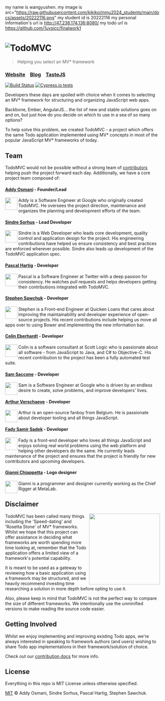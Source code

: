 my name is wangyushen.
my image is src="https://raw.githubusercontent.com/kikikoi/nmu2024_students/main/docs/assets/20222116.png"
my student id is 20222116
my personal information's url is http://47.236.174.136:8080/
my todo url is https://github.com/1uvsicc/finalwork1
# ![TodoMVC](media/logo.png)

> Helping you select an MV\* framework

### [Website](http://todomvc.com)&nbsp;&nbsp;&nbsp;&nbsp;[Blog](http://blog.tastejs.com)&nbsp;&nbsp;&nbsp;&nbsp;[TasteJS](http://tastejs.com)

[![Build Status](https://travis-ci.org/tastejs/todomvc.svg)](https://travis-ci.org/tastejs/todomvc)
[![Cypress.io tests](https://img.shields.io/badge/cypress.io-tests-green.svg?style=flat-square)](https://dashboard.cypress.io/#/projects/n4ynap/runs)

Developers these days are spoiled with choice when it comes to selecting an MV\* framework for structuring and organizing JavaScript web apps.

Backbone, Ember, AngularJS... the list of new and stable solutions goes on and on, but just how do you decide on which to use in a sea of so many options?

To help solve this problem, we created TodoMVC - a project which offers the same Todo application implemented using MV* concepts in most of the popular JavaScript MV\* frameworks of today.


## Team

TodoMVC would not be possible without a strong team of [contributors](https://github.com/tastejs/todomvc/contributors) helping push the project forward each day. Additionally, we have a core project team composed of:

#### [Addy Osmani](https://github.com/addyosmani) - Founder/Lead

<img align="left" width="40" height="40" src="https://avatars.githubusercontent.com/u/110953?v=4&s=40">
  Addy is a Software Engineer at Google who originally created TodoMVC. He oversees the project direction, maintenance and organizes the planning and development efforts of the team.

#### [Sindre Sorhus](https://github.com/sindresorhus) - Lead Developer

<img align="left" width="40" height="40" src="https://avatars.githubusercontent.com/u/170270?v=4&s=40">
Sindre is a Web Developer who leads core development, quality control and application design for the project. His engineering contributions have helped us ensure consistency and best practices are enforced wherever possible. Sindre also leads up development of the TodoMVC application spec.

#### [Pascal Hartig](https://github.com/passy) - Developer

<img align="left" width="40" height="40" src="https://avatars.githubusercontent.com/u/9906?v=4&s=40">
Pascal is a Software Engineer at Twitter with a deep passion for consistency. He watches pull requests and helps developers getting their contributions integrated with TodoMVC.

#### [Stephen Sawchuk](https://github.com/stephenplusplus) - Developer

<img align="left" width="40" height="40" src="https://avatars3.githubusercontent.com/u/723048?v=2&s=40">
Stephen is a Front-end Engineer at Quicken Loans that cares about improving the maintainability and developer experience of open-source projects. His recent contributions include helping us move all apps over to using Bower and implementing the new information bar.

#### [Colin Eberhardt](https://github.com/colineberhardt) - Developer

<img align="left" width="40" height="40" src="https://avatars.githubusercontent.com/u/1098110?v=4&s=40">
Colin is a software consultant at Scott Logic who is passionate about all software - from JavaScript to Java, and C# to Objective-C. His recent contribution to the project has been a fully automated test suite.

#### [Sam Saccone](https://github.com/samccone) - Developer

<img align="left" width="40" height="40" src="https://avatars.githubusercontent.com/u/883126?v=4&s=40">
Sam is a Software Engineer at Google who is driven by an endless desire to create, solve problems, and improve developers' lives.

#### [Arthur Verschaeve](https://github.com/arthurvr) - Developer

<img align="left" width="40" height="40" src="https://avatars.githubusercontent.com/u/6025224?v=4&s=40">
Arthur is an open-source fanboy from Belgium. He is passionate about developer tooling and all things JavaScript.

#### [Fady Samir Sadek](https://github.com/FadySamirSadek) - Developer

<img align="left" width="40" height="40" src="https://avatars.githubusercontent.com/u/7483806?v=4&s=40">
Fady is a front-end developer who loves all things JavaScript and enjoys solving real world problems using the web platform and helping other developers do the same. He currently leads maintenance of the project and ensures that the project is friendly for new contributors and upcoming developers.

#### [Gianni Chiappetta](https://github.com/gf3) - Logo designer

<img align="left" width="40" height="40" src="https://avatars.githubusercontent.com/u/18397?v=4&s=40">
Gianni is a programmer and designer currently working as the Chief Rigger at MetaLab.

## Disclaimer

<img align="right" width="230" height="230" src="media/icon-small.png">

TodoMVC has been called many things including the 'Speed-dating' and 'Rosetta Stone' of MV\* frameworks. Whilst we hope that this project can offer assistance in deciding what frameworks are worth spending more time looking at, remember that the Todo application offers a limited view of a framework's potential capability.

It is meant to be used as a gateway to reviewing how a basic application using a framework may be structured, and we heavily recommend investing time researching a solution in more depth before opting to use it.

Also, please keep in mind that TodoMVC is not the perfect way to compare the size of different frameworks. We intentionally use the unminified versions to make reading the source code easier.


## Getting Involved

Whilst we enjoy implementing and improving existing Todo apps, we're always interested in speaking to framework authors (and users) wishing to share Todo app implementations in their framework/solution of choice.

Check out our [contribution docs](contributing.md) for more info.


## License

Everything in this repo is MIT License unless otherwise specified.

[MIT](license.md) © Addy Osmani, Sindre Sorhus, Pascal Hartig, Stephen Sawchuk.
